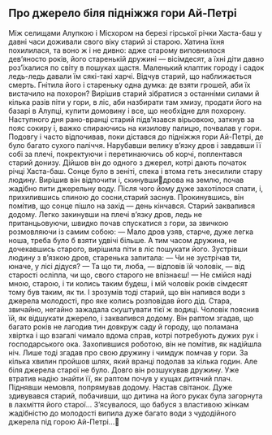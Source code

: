 ## Про джерело біля підніжжя гори Ай-Петрі

Між селищами Алупкою і Місхором на березі гірської річки Хаста-баш у давні часи доживали свого віку старий зі старою. Хатина їхня похилилася, та воно ж і не дивно: адже старому виповнилося дев’яносто років, його старенькій дружині — вісімдесят, а їхні діти давно роз’їхалися по світу в пошуках щастя. Маленький клаптик городу і садок ледь-ледь давали їм сякі-такі харчі.
Відчув старий, що наближається смерть. Гнітила його і стареньку одна думка: де взяти грошей, аби їх вистачило на похорон?
Вирішив старий зібратися з останніми силами й кілька разів піти у гори, в ліс, аби назбирати там хмизу, продати його на базарі в Алупці, купити домовину і все, що необхідне для похорону.
Наступного дня рано-вранці старий підв’язався вірьовкою, заткнув за пояс сокиру і, важко спираючись на кизилову палицю, почвалав у гори. Подовгу і часто відпочивав, поки дістався до підніжжя гори Ай-Петрі, де було багато сухого паліччя. Нарубавши велику в’язку дров і завдавши її собі за плечі, покректуючи і перетинаючись об корчі, поплентався старий донизу.
Дійшов він до одного з джерел, котрі дають початок річці Хаста-баш. Сонце було в зеніті, спека і втома геть знесилили стару людину. Вирішив він відпочити і, скинувшидрова на землю, почав жадібно пити джерельну воду. Після чого йому дуже захотілося спати, і, прихилившись спиною до сосни,старий заснув.
Прокинувшись, він помітив, що сонце пішло на захід — день кінчався. Старий заквапився додому. Легко закинувши на плечі в’язку дров, ледь не пританцьовуючи, швидко почав спускатися з гори, за звичкою розмовляючи із самим собою:
— Мало дров узяв, старче, дуже легка ноша, треба було б взяти удвічі більше.
А тим часом дружина, не дочекавшись старого, вирішила піти в ліс пошукати його. Зустрівши людину з в’язкою дров, старенька запитала:
— Чи не зустрічав ти, юначе, у лісі дідуся?
— Та що ти, люба, — відповів їй чоловік, — від старості осліпла, чи що, свого старого не впізнаєш!
— Не смійся наді мною, старою, і ти колись таким будеш, і мій чоловік років сімдесят тому був таким, як ти.
І зрозумів тоді старий, що він напився води з джерела молодості, про яке колись розповідав його дід.
Стара, звичайно, негайно зажадала скуштувати тієї ж водиці. Чоловік пояснив їй, як відшукати джерело, і заквапився додому. Він раптом згадав, що багато років не лагодив тин довкруж саду й городу, що поламана хвіртка і що взагалі чимало вдома справ, котрі потребують дужих рук і господарського ока.
Захопившися роботою, він не помітив, як надійшла ніч. Лише тоді згадав про свою дружину і чимдуж помчав у гори. За кілька хвилин пройшов шлях, який вранці подолав за кілька годин. Але біля джерела старої не було.
Довго він розшукував дружину. Уже втратив надію знайти її, як раптом почув у кущах дитячий плач. Піднявши немовля, попрямував додому. Настав світанок. Дуже здивувався старий, побачивши, що дитина на його руках була загорнута в лахміття його старої...
З’ясувалося, що бабуся з властивою жінкам жадібністю до молодості випила дуже багато води з чудодійного джерела під горою Ай-Петрі...

